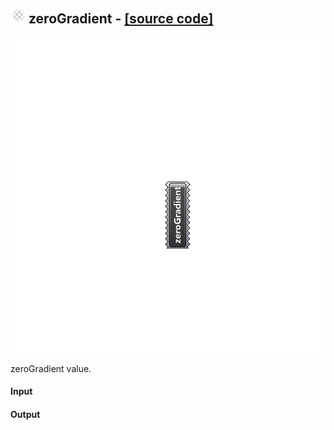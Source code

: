 ## ![](../../images/icons/zeroGradient.png) zeroGradient - [[source code]](https://github.com/Eddy3D-Dev/Eddy3D/tree/dev/zeroGradient.cs)

![](../../images/components/zeroGradient.png)

zeroGradient value.

#### Input

#### Output